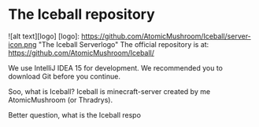 # The Iceball repository 
![alt text][logo]
[logo]: https://github.com/AtomicMushroom/Iceball/server-icon.png "The Iceball Serverlogo"
The official repository is at: https://github.com/AtomicMushroom/Iceball/

We use IntelliJ IDEA 15 for development.
We recommended you to download Git before you continue. 

Soo, what is Iceball?
Iceball is minecraft-server created by me AtomicMushroom (or Thradrys).

Better question, what is the Iceball respo

